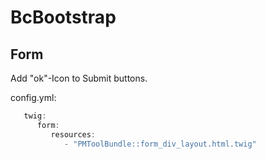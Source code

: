 # BcBootstrap

## Form

Add "ok"-Icon to Submit buttons.

config.yml:

```js
   twig:
      form:
         resources:
            - "PMToolBundle::form_div_layout.html.twig"